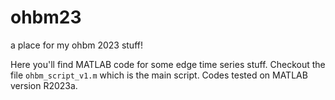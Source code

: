 # ohbm23
a place for my ohbm 2023 stuff! 

Here you'll find MATLAB code for some edge time series stuff. Checkout the file `ohbm_script_v1.m` which is the main script.  Codes tested on MATLAB version R2023a. 
